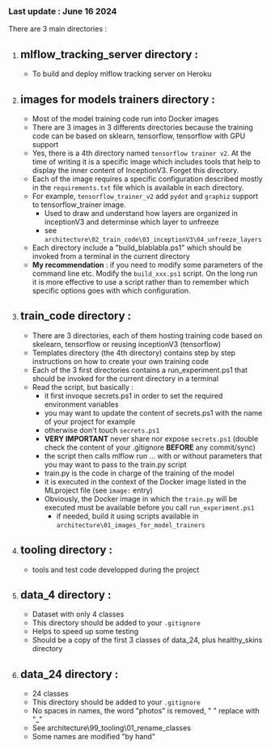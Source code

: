 ### Last update : June 16 2024

There are 3 main directories :

1. ##  mlflow_tracking_server directory : 
    * To build and deploy mlflow tracking server on Heroku

1. ##  images for models trainers directory : 
    * Most of the model training code run into Docker images
    * There are 3 images in 3 differents directories because the training code can be based on sklearn, tensorflow, tensorflow with GPU support
    * Yes, there is a 4th directory named `tensorflow trainer v2`. At the time of writing it is a specific image which includes tools that help to display the inner content of InceptionV3. Forget this directory.
    * Each of the image requires a specific configuration described mostly in the `requirements.txt` file which is available in each directory.
    * For example, `tensorflow_trainer_v2` add `pydot` and `graphiz` support to tensorflow_trainer image. 
        * Used to draw and understand how layers are organized in inceptionV3 and determinse which layer to unfreeze
        * see `architecture\02_train_code\03_inceptionV3\04_unfreeze_layers`
    * Each directory include a "build_blablabla.ps1" which should be invoked from a terminal in the current  directory
    * **My recommendation** : if you need to modify some parameters of the command line etc. Modify the `build_xxx.ps1` script. On the long run it is more effective to use a script rather than to remember which specific options goes with which configuration.

1. ## train_code directory : 
    * There are 3 directories, each of them hosting training code based on skelearn, tensorflow or reusing inceptionV3 (tensorflow)
    * Templates directory (the 4th directory) contains step by step instructions on how to create your own training code
    * Each of the 3 first directories contains a run_experiment.ps1 that should be invoked for the current directory in a terminal
    * Read the script, but basically :
        * it first invoque secrets.ps1 in order to set the required environment variables
        * you may want to update the content of secrets.ps1 with the name of your project for example 
        * otherwise don't touch ``secrets.ps1`` 
        * **VERY IMPORTANT** never share nor expose ``secrets.ps1`` (double check the content of your .gitignore **BEFORE** any commit/sync)
        * the script then calls mlflow run ... with or without parameters that you may want to pass to the train.py script
        * train.py is the code in charge of the training of the model
        * it is executed in the context of the Docker image listed in the MLproject file (see ``image:`` entry)
        * Obviously, the Docker image in which the `train.py` will be executed must be available before you call `run_experiment.ps1`
            * if needed, build it using scripts available in `architecture\01_images_for_model_trainers`
1. ## tooling directory : 
    * tools and test code developped during the project
1. ## data_4 directory : 
    * Dataset with only 4 classes
    * This directory should be added to your `.gitignore`
    * Helps to speed up some testing
    * Should be a copy of the first 3 classes of data_24, plus healthy_skins directory
1. ## data_24 directory : 
    * 24 classes
    * This directory should be added to your `.gitignore`
    * No spaces in names, the word "photos" is removed, " " replace with "_"
    * See architecture\99_tooling\01_rename_classes
    * Some names are modified "by hand"

